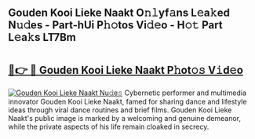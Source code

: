 ## Gouden Kooi Lieke Naakt O𝚗𝚕yf𝚊ns L𝚎a𝚔ed N𝚞𝚍es - Part-hUi P𝚑𝚘tos Vi𝚍𝚎o - H𝚘𝚝 Part L𝚎a𝚔s LT7Bm

# <h2><a href="http://kf15ms.oniu.top/?m=Gouden+Kooi+Lieke+Naakt">🔗👉 🔴 Gouden Kooi Lieke Naakt P𝚑ot𝚘𝚜 V𝚒d𝚎o</a></h2>

[![Gouden Kooi Lieke Naakt Nu𝚍e𝚜](https://i.imgur.com/0qMVB7G.gif)](http://kf15ms.oniu.top/?m=Gouden+Kooi+Lieke+Naakt)
Cybernetic performer and multimedia innovator Gouden Kooi Lieke Naakt, famed for sharing dance and lifestyle ideas through viral dance routines and brief films. Gouden Kooi Lieke Naakt's public image is marked by a welcoming and genuine demeanor, while the private aspects of his life remain cloaked in secrecy.  
